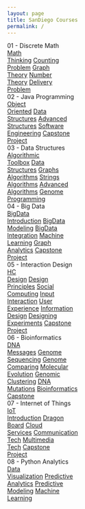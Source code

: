 ```yaml
---
layout: page
title: SanDiego Courses
permalink: /
---
```


<div class="block" style="grid-template-columns: 1fr 1fr;">
  <div class="btn text">
    <div class="btn name">01 - Discrete Math</div>
    <div class="row" style="grid-template-columns: 1fr 1fr 1fr;">
      <a href="/08-SanDiego/SD01/" class="btn box1">Math<br>Thinking</a>
      <a href="/08-SanDiego/SD02/" class="btn box1">Counting<br>Problem</a>
      <a href="/08-SanDiego/SD03/" class="btn box1">Graph<br>Theory</a> 
      <a href="/08-SanDiego/SD04/" class="btn box1">Number<br>Theory</a>
      <a href="/08-SanDiego/SD05/" class="btn box1">Delivery<br>Problem</a>
    </div>
  </div>
  <div class="btn text">
    <div class="btn name">02 - Java Programming</div>
    <div class="row" style="grid-template-columns: 1fr 1fr 1fr;">
      <a href="/08-SanDiego/SD06/" class="btn box2">Object<br>Oriented</a>
      <a href="/08-SanDiego/SD07/" class="btn box2">Data<br>Structures</a>
      <a href="/08-SanDiego/SD08/" class="btn box2">Advanced<br>Structures</a>
      <a href="/08-SanDiego/SD09/" class="btn box2">Software<br>Engineering</a>
      <a href="/08-SanDiego/SD10/" class="btn box2">Capstone<br>Project</a>
    </div>
  </div>
</div>

<div class="block" style="grid-template-columns: 1fr 1fr;">
  <div class="btn text">
    <div class="btn name">03 - Data Structures</div>
    <div class="row" style="grid-template-columns: 1fr 1fr 1fr;">
      <a href="/08-SanDiego/SD11/" class="btn box2">Algorithmic<br>Toolbox</a>
      <a href="/08-SanDiego/SD12/" class="btn box2">Data<br>Structures</a>
      <a href="/08-SanDiego/SD13/" class="btn box2">Graphs<br>Algorithms</a>
      <a href="/08-SanDiego/SD14/" class="btn box2">Strings<br>Algorithms</a>
      <a href="/08-SanDiego/SD15/" class="btn box2">Advanced<br>Algorithms</a>
      <a href="/08-SanDiego/SD16/" class="btn box2">Genome<br>Programming</a>
    </div>
  </div>
  <div class="btn text">
    <div class="btn name">04 - Big Data</div>
    <div class="row" style="grid-template-columns: 1fr 1fr 1fr;">
      <a href="/08-SanDiego/SD17/" class="btn box1">BigData<br>Introduction</a>
      <a href="/08-SanDiego/SD18/" class="btn box1">BigData<br>Modeling</a>
      <a href="/08-SanDiego/SD19/" class="btn box1">BigData<br>Integration</a>
      <a href="/08-SanDiego/SD20/" class="btn box1">Machine<br>Learning</a>
      <a href="/08-SanDiego/SD21/" class="btn box1">Graph<br>Analytics</a>
      <a href="/08-SanDiego/SD22/" class="btn box1">Capstone<br>Project</a>
    </div>
  </div>
</div>

<div class="block" style="grid-template-columns: 1fr 1fr;">
  <div class="btn text">
    <div class="btn name">05 - Interaction Design</div>
    <div class="row" style="grid-template-columns: 1fr 1fr 1fr 1fr;">
      <a href="/08-SanDiego/SD23/" class="btn box1">HC<br>Design</a>
      <a href="/08-SanDiego/SD24/" class="btn box1">Design<br>Principles</a>
      <a href="/08-SanDiego/SD25/" class="btn box1">Social<br>Computing</a>
      <a href="/08-SanDiego/SD26/" class="btn box1">Input<br>Interaction</a>
      <a href="/08-SanDiego/SD27/" class="btn box1">User<br>Experience</a>
      <a href="/08-SanDiego/SD28/" class="btn box1">Information<br>Design</a>
      <a href="/08-SanDiego/SD29/" class="btn box1">Designing<br>Experiments</a>
      <a href="/08-SanDiego/SD30/" class="btn box1">Capstone<br>Project</a>
    </div>
  </div>
  <div class="btn text">
    <div class="btn name">06 - Bioinformatics</div>
    <div class="row" style="grid-template-columns: 1fr 1fr 1fr 1fr;">
      <a href="/08-SanDiego/SD31/" class="btn box2">DNA<br>Messages</a>
      <a href="/08-SanDiego/SD32/" class="btn box2">Genome<br>Sequencing</a>
      <a href="/08-SanDiego/SD33/" class="btn box2">Genome<br>Comparing</a>
      <a href="/08-SanDiego/SD34/" class="btn box2">Molecular<br>Evolution</a>
      <a href="/08-SanDiego/SD35/" class="btn box2">Genomic<br>Clustering</a>
      <a href="/08-SanDiego/SD36/" class="btn box2">DNA<br>Mutations</a>
      <a href="/08-SanDiego/SD37/" class="btn box2">Bioinformatics<br>Capstone</a>
    </div>
  </div>
</div>

<div class="block" style="grid-template-columns: 1fr 1fr;">
  <div class="btn text">
    <div class="btn name">07 - Internet of Things</div>
    <div class="row" style="grid-template-columns: 1fr 1fr 1fr;">
      <a href="/08-SanDiego/SD38/" class="btn box2">IoT<br>Introduction</a>
      <a href="/08-SanDiego/SD39/" class="btn box2">Dragon<br>Board</a>
      <a href="/08-SanDiego/SD40/" class="btn box2">Cloud<br>Services</a>
      <a href="/08-SanDiego/SD41/" class="btn box2">Communication<br>Tech</a>
      <a href="/08-SanDiego/SD42/" class="btn box2">Multimedia<br>Tech</a>
      <a href="/08-SanDiego/SD43/" class="btn box2">Capstone<br>Project</a>
    </div>
  </div>
  <div class="btn text">
    <div class="btn name">08 - Python Analytics</div>
    <div class="row" style="grid-template-columns: 1fr 1fr 1fr;">
      <a href="/08-SanDiego/SD44/" class="btn box1">Data<br>Visualization</a>
      <a href="/08-SanDiego/SD45/" class="btn box1">Predictive<br>Analytics</a>
      <a href="/08-SanDiego/SD46/" class="btn box1">Predictive<br>Modeling</a>
      <a href="/08-SanDiego/SD47/" class="btn box1">Machine<br>Learning</a>
    </div>
  </div>
</div>
